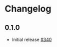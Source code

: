 # Changelog

## 0.1.0
* Initial release [#340](https://github.com/jellyfish-dev/membrane_rtc_engine/pull/340)

